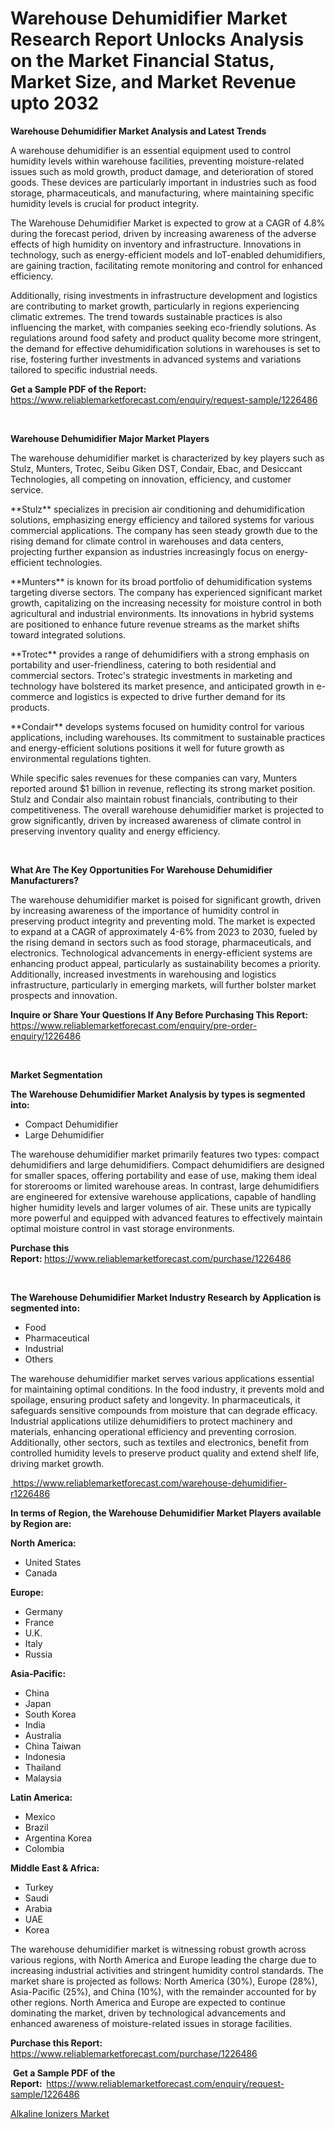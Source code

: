 <p><h1>Warehouse Dehumidifier Market Research Report Unlocks Analysis on the Market Financial Status, Market Size, and Market Revenue upto 2032</h1></p><p><strong>Warehouse Dehumidifier Market Analysis and Latest Trends</strong></p>
<p><p>A warehouse dehumidifier is an essential equipment used to control humidity levels within warehouse facilities, preventing moisture-related issues such as mold growth, product damage, and deterioration of stored goods. These devices are particularly important in industries such as food storage, pharmaceuticals, and manufacturing, where maintaining specific humidity levels is crucial for product integrity. </p><p>The Warehouse Dehumidifier Market is expected to grow at a CAGR of 4.8% during the forecast period, driven by increasing awareness of the adverse effects of high humidity on inventory and infrastructure. Innovations in technology, such as energy-efficient models and IoT-enabled dehumidifiers, are gaining traction, facilitating remote monitoring and control for enhanced efficiency. </p><p>Additionally, rising investments in infrastructure development and logistics are contributing to market growth, particularly in regions experiencing climatic extremes. The trend towards sustainable practices is also influencing the market, with companies seeking eco-friendly solutions. As regulations around food safety and product quality become more stringent, the demand for effective dehumidification solutions in warehouses is set to rise, fostering further investments in advanced systems and variations tailored to specific industrial needs.</p></p>
<p><strong>Get a Sample PDF of the Report:&nbsp;</strong> <a href="https://www.reliablemarketforecast.com/enquiry/request-sample/1226486?utm_campaign=1875&utm_medium=2&utm_source=Github&utm_content=ia&utm_term=18022025&utm_id=warehouse-dehumidifier">https://www.reliablemarketforecast.com/enquiry/request-sample/1226486</a></p>
<p>&nbsp;</p>
<p><strong>Warehouse Dehumidifier Major Market Players</strong></p>
<p><p>The warehouse dehumidifier market is characterized by key players such as Stulz, Munters, Trotec, Seibu Giken DST, Condair, Ebac, and Desiccant Technologies, all competing on innovation, efficiency, and customer service. </p><p>**Stulz** specializes in precision air conditioning and dehumidification solutions, emphasizing energy efficiency and tailored systems for various commercial applications. The company has seen steady growth due to the rising demand for climate control in warehouses and data centers, projecting further expansion as industries increasingly focus on energy-efficient technologies.</p><p>**Munters** is known for its broad portfolio of dehumidification systems targeting diverse sectors. The company has experienced significant market growth, capitalizing on the increasing necessity for moisture control in both agricultural and industrial environments. Its innovations in hybrid systems are positioned to enhance future revenue streams as the market shifts toward integrated solutions.</p><p>**Trotec** provides a range of dehumidifiers with a strong emphasis on portability and user-friendliness, catering to both residential and commercial sectors. Trotec's strategic investments in marketing and technology have bolstered its market presence, and anticipated growth in e-commerce and logistics is expected to drive further demand for its products.</p><p>**Condair** develops systems focused on humidity control for various applications, including warehouses. Its commitment to sustainable practices and energy-efficient solutions positions it well for future growth as environmental regulations tighten.</p><p>While specific sales revenues for these companies can vary, Munters reported around $1 billion in revenue, reflecting its strong market position. Stulz and Condair also maintain robust financials, contributing to their competitiveness. The overall warehouse dehumidifier market is projected to grow significantly, driven by increased awareness of climate control in preserving inventory quality and energy efficiency.</p></p>
<p>&nbsp;</p>
<p><strong>What Are The Key Opportunities For Warehouse Dehumidifier Manufacturers?</strong></p>
<p><p>The warehouse dehumidifier market is poised for significant growth, driven by increasing awareness of the importance of humidity control in preserving product integrity and preventing mold. The market is expected to expand at a CAGR of approximately 4-6% from 2023 to 2030, fueled by the rising demand in sectors such as food storage, pharmaceuticals, and electronics. Technological advancements in energy-efficient systems are enhancing product appeal, particularly as sustainability becomes a priority. Additionally, increased investments in warehousing and logistics infrastructure, particularly in emerging markets, will further bolster market prospects and innovation.</p></p>
<p><strong>Inquire or Share Your Questions If Any Before Purchasing This Report:</strong> <a href="https://www.reliablemarketforecast.com/enquiry/pre-order-enquiry/1226486?utm_campaign=1875&utm_medium=2&utm_source=Github&utm_content=ia&utm_term=18022025&utm_id=warehouse-dehumidifier">https://www.reliablemarketforecast.com/enquiry/pre-order-enquiry/1226486</a></p>
<p>&nbsp;</p>
<p><strong>Market Segmentation</strong></p>
<p><strong>The Warehouse Dehumidifier Market Analysis by types is segmented into:</strong></p>
<p><ul><li>Compact Dehumidifier</li><li>Large Dehumidifier</li></ul></p>
<p><p>The warehouse dehumidifier market primarily features two types: compact dehumidifiers and large dehumidifiers. Compact dehumidifiers are designed for smaller spaces, offering portability and ease of use, making them ideal for storerooms or limited warehouse areas. In contrast, large dehumidifiers are engineered for extensive warehouse applications, capable of handling higher humidity levels and larger volumes of air. These units are typically more powerful and equipped with advanced features to effectively maintain optimal moisture control in vast storage environments.</p></p>
<p><strong>Purchase this Report:&nbsp;</strong><a href="https://www.reliablemarketforecast.com/purchase/1226486?utm_campaign=1875&utm_medium=2&utm_source=Github&utm_content=ia&utm_term=18022025&utm_id=warehouse-dehumidifier">https://www.reliablemarketforecast.com/purchase/1226486</a></p>
<p>&nbsp;</p>
<p><strong>The Warehouse Dehumidifier Market Industry Research by Application is segmented into:</strong></p>
<p><ul><li>Food</li><li>Pharmaceutical</li><li>Industrial</li><li>Others</li></ul></p>
<p><p>The warehouse dehumidifier market serves various applications essential for maintaining optimal conditions. In the food industry, it prevents mold and spoilage, ensuring product safety and longevity. In pharmaceuticals, it safeguards sensitive compounds from moisture that can degrade efficacy. Industrial applications utilize dehumidifiers to protect machinery and materials, enhancing operational efficiency and preventing corrosion. Additionally, other sectors, such as textiles and electronics, benefit from controlled humidity levels to preserve product quality and extend shelf life, driving market growth.</p></p>
<p><a href="https://www.reliablemarketforecast.com/warehouse-dehumidifier-r1226486?utm_campaign=1875&utm_medium=2&utm_source=Github&utm_content=ia&utm_term=18022025&utm_id=warehouse-dehumidifier">&nbsp;https://www.reliablemarketforecast.com/warehouse-dehumidifier-r1226486</a></p>
<p><strong>In terms of Region, the Warehouse Dehumidifier Market Players available by Region are:</strong></p>
<p>
    <p> <strong> North America: </strong>
        <ul>
            <li>United States</li>
            <li>Canada</li>
        </ul>
        </p> 
    <p> <strong> Europe: </strong>
        <ul>
            <li>Germany</li>
            <li>France</li>
            <li>U.K.</li>
            <li>Italy</li>
            <li>Russia</li>
        </ul>
        </p> 
    <p> <strong> Asia-Pacific: </strong>
        <ul>
            <li>China</li>
            <li>Japan</li>
            <li>South Korea</li>
            <li>India</li>
            <li>Australia</li>
            <li>China Taiwan</li>
            <li>Indonesia</li>
            <li>Thailand</li>
            <li>Malaysia</li>
        </ul>
        </p> 
    <p> <strong> Latin America: </strong>
        <ul>
            <li>Mexico</li>
            <li>Brazil</li>
            <li>Argentina Korea</li>
            <li>Colombia</li>
        </ul>
        </p> 
    <p> <strong> Middle East & Africa: </strong>
        <ul>
            <li>Turkey</li>
            <li>Saudi</li>
            <li>Arabia</li>
            <li>UAE</li>
            <li>Korea</li>
        </ul>
    </p>
    </p>
<p><p>The warehouse dehumidifier market is witnessing robust growth across various regions, with North America and Europe leading the charge due to increasing industrial activities and stringent humidity control standards. The market share is projected as follows: North America (30%), Europe (28%), Asia-Pacific (25%), and China (10%), with the remainder accounted for by other regions. North America and Europe are expected to continue dominating the market, driven by technological advancements and enhanced awareness of moisture-related issues in storage facilities.</p></p>
<p><strong>Purchase this Report: </strong><a href="https://www.reliablemarketforecast.com/purchase/1226486?utm_campaign=1875&utm_medium=2&utm_source=Github&utm_content=ia&utm_term=18022025&utm_id=warehouse-dehumidifier">https://www.reliablemarketforecast.com/purchase/1226486</a></p>
<p>&nbsp;<strong>Get a Sample PDF of the Report:&nbsp;&nbsp;</strong><a href="https://www.reliablemarketforecast.com/enquiry/request-sample/1226486?utm_campaign=1875&utm_medium=2&utm_source=Github&utm_content=ia&utm_term=18022025&utm_id=warehouse-dehumidifier">https://www.reliablemarketforecast.com/enquiry/request-sample/1226486</a></p>
<p><strong></strong></p>
<p><p><a href="https://github.com/Chiragrp22/Market-Research-Report-List-7/blob/main/alkaline-ionizers-market.md?utm_campaign=1875&utm_medium=2&utm_source=Github&utm_content=ia&utm_term=18022025&utm_id=warehouse-dehumidifier">Alkaline Ionizers Market</a></p></p>